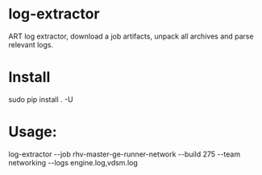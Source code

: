 # log-extractor
ART log extractor, download a job artifacts, unpack all archives and parse relevant logs.

# Install
sudo pip install . -U

# Usage:
log-extractor --job rhv-master-ge-runner-network --build 275 --team networking --logs engine.log,vdsm.log
